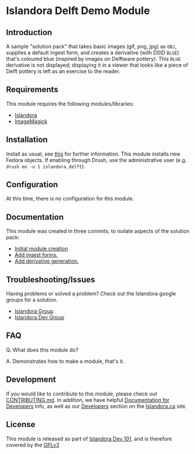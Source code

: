 # Islandora Delft Demo Module

## Introduction

A sample "solution pack" that takes basic images (gif, png, jpg) as `OBJ`, supplies a default ingest form, and creates a derivative (with DSID `BLUE`) that's coloured blue (inspired by images on Delftware pottery). This `BLUE` derivative is not displayed; displaying it in a viewer that looks like a piece of Delft pottery is left as an exercise to the reader.

## Requirements

This module requires the following modules/libraries:

* [Islandora](https://github.com/islandora/islandora)
* [ImageMagick](https://drupal.org/project/imagemagick)

## Installation

Install as usual, see [this](https://drupal.org/documentation/install/modules-themes/modules-7) for further information. This module installs new Fedora objects. If enabling through Drush, use the administrative user (e.g. `drush en -u 1 islandora_delft`).

## Configuration

At this time, there is no configuration for this module.

## Documentation

This module was created in three commits, to isolate aspects of the solution pack:
* [Initial module creation](https://github.com/mjordan/islandora_dev101/pull/6/commits/acd61b46c9cf894f5a188dcb254578a51af68d0a)
* [Add ingest forms.](https://github.com/mjordan/islandora_dev101/pull/6/commits/c0d91ec13952ac44784a8b392db4518de94c570a)
* [Add derivative generation.](https://github.com/mjordan/islandora_dev101/pull/6/commits/021bcd60f475d8da5002ea887eb501b4aff70c5d)

## Troubleshooting/Issues

Having problems or solved a problem? Check out the Islandora google groups for a solution.

* [Islandora Group](https://groups.google.com/forum/?hl=en&fromgroups#!forum/islandora)
* [Islandora Dev Group](https://groups.google.com/forum/?hl=en&fromgroups#!forum/islandora-dev)

## FAQ

Q. What does this module do?

A. Demonstrates how to make a module, that's it.

## Development

If you would like to contribute to this module, please check out [CONTRIBUTING.md](CONTRIBUTING.md). In addition, we have helpful [Documentation for Developers](https://github.com/Islandora/islandora/wiki#wiki-documentation-for-developers) info, as well as our [Developers](http://islandora.ca/developers) section on the [Islandora.ca](http://islandora.ca) site.

## License

This module is released as part of [Islandora Dev 101](https://github.com/mjordan/islandora_dev101), and is therefore covered by the [GPLv3](http://www.gnu.org/licenses/gpl-3.0.txt)
